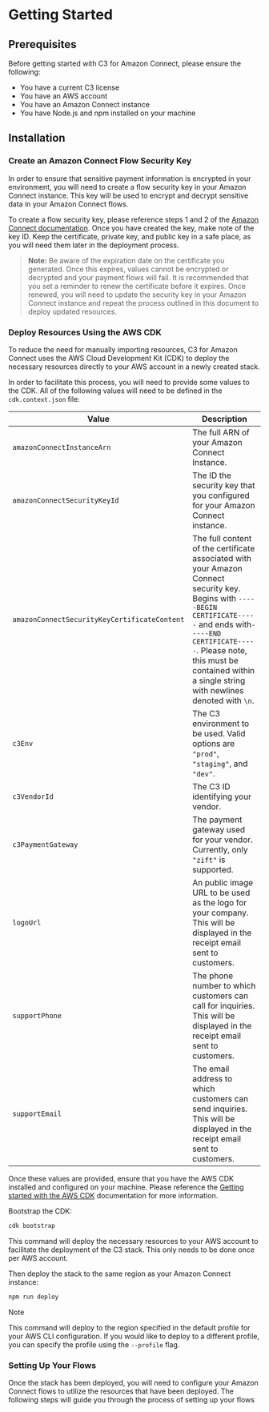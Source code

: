 # Getting Started

## Prerequisites

Before getting started with C3 for Amazon Connect, please ensure the following:

- You have a current C3 license
- You have an AWS account
- You have an Amazon Connect instance
- You have Node.js and npm installed on your machine

## Installation

### Create an Amazon Connect Flow Security Key

In order to ensure that sensitive payment information is encrypted in your environment, you will need to create a flow security key in your Amazon Connect instance. This key will be used to encrypt and decrypt sensitive data in your Amazon Connect flows.

To create a flow security key, please reference steps 1 and 2 of the [Amazon Connect documentation](https://aws.amazon.com/blogs/contact-center/creating-a-secure-ivr-solution-with-amazon-connect/#step1). Once you have created the key, make note of the key ID. Keep the certificate, private key, and public key in a safe place, as you will need them later in the deployment process.

> **Note:** Be aware of the expiration date on the certificate you generated. Once this expires, values cannot be encrypted or decrypted and your payment flows will fail. It is recommended that you set a reminder to renew the certificate before it expires. Once renewed, you will need to update the security key in your Amazon Connect instance and repeat the process outlined in this document to deploy updated resources.

### Deploy Resources Using the AWS CDK

To reduce the need for manually importing resources, C3 for Amazon Connect uses the AWS Cloud Development Kit (CDK) to deploy the necessary resources directly to your AWS account in a newly created stack.

In order to facilitate this process, you will need to provide some values to the CDK. All of the following values will need to be defined in the `cdk.context.json` file:

| Value                                        | Description                                                                                                                                                                                                                                                           |
| -------------------------------------------- | --------------------------------------------------------------------------------------------------------------------------------------------------------------------------------------------------------------------------------------------------------------------- |
| `amazonConnectInstanceArn`                   | The full ARN of your Amazon Connect Instance.                                                                                                                                                                                                                         |
| `amazonConnectSecurityKeyId`                 | The ID the security key that you configured for your Amazon Connect instance.                                                                                                                                                                                         |
| `amazonConnectSecurityKeyCertificateContent` | The full content of the certificate associated with your Amazon Connect security key. Begins with `-----BEGIN CERTIFICATE-----` and ends with`-----END CERTIFICATE-----`. Please note, this must be contained within a single string with newlines denoted with `\n`. |
| `c3Env`                                      | The C3 environment to be used. Valid options are `"prod"`, `"staging"`, and `"dev"`.                                                                                                                                                                                  |
| `c3VendorId`                                 | The C3 ID identifying your vendor.                                                                                                                                                                                                                                    |
| `c3PaymentGateway`                           | The payment gateway used for your vendor. Currently, only `"zift"` is supported.                                                                                                                                                                                      |
| `logoUrl`                                    | An public image URL to be used as the logo for your company. This will be displayed in the receipt email sent to customers.                                                                                                                                           |
| `supportPhone`                               | The phone number to which customers can call for inquiries. This will be displayed in the receipt email sent to customers.                                                                                                                                            |
| `supportEmail`                               | The email address to which customers can send inquiries. This will be displayed in the receipt email sent to customers.                                                                                                                                               |

Once these values are provided, ensure that you have the AWS CDK installed and configured on your machine. Please reference the [Getting started with the AWS CDK](https://docs.aws.amazon.com/cdk/v2/guide/getting_started.html) documentation for more information.

Bootstrap the CDK:

```bash
cdk bootstrap
```

This command will deploy the necessary resources to your AWS account to facilitate the deployment of the C3 stack. This only needs to be done once per AWS account.

Then deploy the stack to the same region as your Amazon Connect instance:

```bash
npm run deploy
```

> [!NOTE]
> This command will deploy to the region specified in the default profile for your AWS CLI configuration. If you would like to deploy to a different profile, you can specify the profile using the `--profile` flag.

### Setting Up Your Flows

Once the stack has been deployed, you will need to configure your Amazon Connect flows to utilize the resources that have been deployed. The following steps will guide you through the process of setting up your flows
